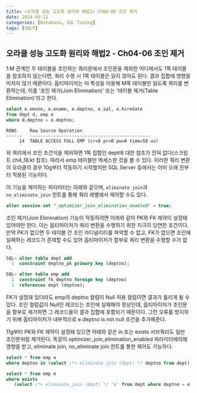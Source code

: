 ```yaml
---
title: <오라클 성능 고도화 원리와 해법2> Ch04-06 조인 제거
date: 2024-05-11
categories: [Database, SQL Tuning]
tags: [SQLP]
---
```


## 오라클 성능 고도화 원리와 해법2 - Ch04-06 조인 제거

1:M 관계인 두 테이블을 조인하는 쿼리문에서 조인문을 제외한 어디에서도 1쪽 테이블을 참조하지 않는다면, 쿼리 수행 시 1쪽 테이블은 읽지 않아도 된다. 결과 집합에 영향을 미치지 않기 때문이다. 옵티마이저는 이 특성을 이용해 M쪽 테이블만 읽도록 쿼리를 변환하는데, 이를 '조인 제거(Join Elimination)' 또는 '테이블 제거(Table Elimination)'라고 한다.

```sql
select e.emono, e.ename, e.deptno, e.sal, e.hiredate
from dept d, emp e
where d.deptno = e.deptno;
```

```
ROWS     Row Source Operation
------   ----------------------------------------------
     14  TABLE ACCESS FULL EMP (cr=8 pr=0 pw=0 time=58 us)
```

위 쿼리에서 조인 조건식을 제외하면 1쪽 집합인 dept에 대한 참조가 전혀 없다(스크립트 ch4_18.kt 참조). 따라서 emp 테이블만 액세스한 것을 볼 수 있다. 이러한 쿼리 변환이 오라클의 경우 10g부터 작동하기 시작했지만 SQL Server 등에서는 이미 오래 전부터 적용된 기능이다.

이 기능을 제어하는 파라미터는 아래와 같으며, `eliminate join`과 `no_eliminate_join` 힌트를 통해 쿼리 레벨에서 제어할 수도 있다.

```sql
alter session set "_optimizer_join_elimination_enabled" = true;
```

조인 제거(Join Elimination) 기능이 작동하려면 아래와 같이 PK와 FK 제약이 설정돼 있어야만 한다. 이는 옵티마이저가 쿼리 변환을 수행하기 위한 지극히 당연한 조건이다. 만약 PK가 없으면 두 테이블 간 조인 카디널리티를 파악할 수 없고, FK가 없으면 조인에 실패하는 레코드가 존재할 수도 있어 옵티마이저가 함부로 쿼리 변환을 수행할 수가 없다.

```sql
SQL> alter table dept add
  2  constraint deptno_pk primary key (deptno);

SQL> alter table emp add
  2  constraint fk_deptno foreign key (deptno)
  3  references dept (deptno);
```

FK가 설정돼 있더라도 emp의 deptno 컬럼이 Null 허용 컬럼이면 결과가 틀리게 될 수 있다. 조인 컬럼값이 Null인 레코드는 조인에 실패해야 정상인데, 옵티마이저가 조인문을 함부로 제거하면 그 레코드들이 결과 집합에 포함되기 때문이다. 그런 오류를 방지하기 위해 옵티마이저가 내부적으로 e.deptno is not null 조건을 추가해준다.

11g부터 PK와 FK 제약이 설정돼 있으면 아래와 같은 in 또는 exists 서브쿼리도 일반 조인문처럼 제거된다. 똑같이 optimizer_join_elimination_enabled 파라미터에의해 영향을 받고, eliminate join, no_eliminate join 힌트를 통한 제어도 가능하다.

```sql
select * from emp e
where deptno in (select /*+ eliminate join (dept) */ deptno from dept);

select * from emp e
where exists
   (select /*+ eliminate_join (dept) */ 'x' from dept where deptno = e.deptno);
```
